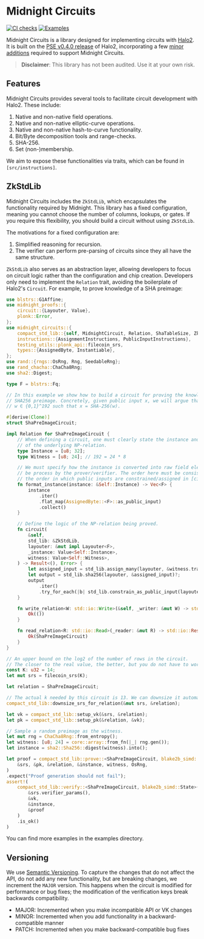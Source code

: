 # Midnight Circuits

[![CI checks](https://github.com/midnightntwrk/midnight-circuits/actions/workflows/ci.yml/badge.svg)](https://github.com/midnightntwrk/midnight-circuits/actions/workflows/ci.yml)
[![Examples](https://github.com/midnightntwrk/midnight-circuits/actions/workflows/examples.yml/badge.svg)](https://github.com/midnightntwrk/midnight-circuits/actions/workflows/examples.yml)

Midnight Circuits is a library designed for implementing circuits with [Halo2](https://github.com/zcash/halo2). It is built on the [PSE v0.4.0 release](https://github.com/privacy-scaling-explorations/halo2/releases/tag/v0.4.0) of Halo2, incorporating a few [minor additions](https://github.com/midnightntwrk/halo2/commits/dev/) required to support Midnight Circuits.

> **Disclaimer**: This library has not been audited. Use it at your own risk.

## Features

Midnight Circuits provides several tools to facilitate circuit development with Halo2. These include:

1. Native and non-native field operations.
2. Native and non-native elliptic-curve operations.
3. Native and non-native hash-to-curve functionality.
4. Bit/Byte decomposition tools and range-checks.
5. SHA-256.
6. Set (non-)membership.

We aim to expose these functionalities via traits, which can be found in `[src/instructions]`.

## ZkStdLib

Midnight Circuits includes the `ZkStdLib`, which encapsulates the functionality required by Midnight. This library has a fixed configuration, meaning you cannot choose the number of columns, lookups, or gates. If you require this flexibility, you should build a circuit without using `ZkStdLib`.

The motivations for a fixed configuration are:

1. Simplified reasoning for recursion.
2. The verifier can perform pre-parsing of circuits since they all have the same structure.

`ZkStdLib` also serves as an abstraction layer, allowing developers to focus on circuit logic rather than the configuration and chip creation. Developers only need to implement the `Relation` trait, avoiding the boilerplate of Halo2's `Circuit`. For example, to prove knowledge of a SHA preimage:

```rust
use blstrs::G1Affine;
use midnight_proofs::{
    circuit::{Layouter, Value},
    plonk::Error,
};
use midnight_circuits::{
    compact_std_lib::{self, MidnightCircuit, Relation, ShaTableSize, ZkStdLib, ZkStdLibArch},
    instructions::{AssignmentInstructions, PublicInputInstructions},
    testing_utils::plonk_api::filecoin_srs,
    types::{AssignedByte, Instantiable},
};
use rand::{rngs::OsRng, Rng, SeedableRng};
use rand_chacha::ChaCha8Rng;
use sha2::Digest;

type F = blstrs::Fq;

// In this example we show how to build a circuit for proving the knowledge of a
// SHA256 preimage. Concretely, given public input x, we will argue that we know
// w ∈ {0,1}^192 such that x = SHA-256(w).

#[derive(Clone)]
struct ShaPreImageCircuit;

impl Relation for ShaPreImageCircuit {
    // When defining a circuit, one must clearly state the instance and the witness
    // of the underlying NP-relation.
    type Instance = [u8; 32];
    type Witness = [u8; 24]; // 192 = 24 * 8

    // We must specify how the instance is converted into raw field elements to
    // be process by the prover/verifier. The order here must be consistent with
    // the order in which public inputs are constrained/assigned in [circuit].
    fn format_instance(instance: &Self::Instance) -> Vec<F> {
        instance
            .iter()
            .flat_map(AssignedByte::<F>::as_public_input)
            .collect()
    }

    // Define the logic of the NP-relation being proved.
    fn circuit(
        &self,
        std_lib: &ZkStdLib,
        layouter: &mut impl Layouter<F>,
        _instance: Value<Self::Instance>,
        witness: Value<Self::Witness>,
    ) -> Result<(), Error> {
        let assigned_input = std_lib.assign_many(layouter, &witness.transpose_array())?;
        let output = std_lib.sha256(layouter, &assigned_input)?;
        output
            .iter()
            .try_for_each(|b| std_lib.constrain_as_public_input(layouter, b))
    }

    fn write_relation<W: std::io::Write>(&self, _writer: &mut W) -> std::io::Result<()> {
        Ok(())
    }

    fn read_relation<R: std::io::Read>(_reader: &mut R) -> std::io::Result<Self> {
        Ok(ShaPreImageCircuit)
    }
}

// An upper bound on the log2 of the number of rows in the circuit.
// The closer to the real value, the better, but you do not have to worry too much.
const K: u32 = 14;
let mut srs = filecoin_srs(K);

let relation = ShaPreImageCircuit;

// The actual k needed by this circuit is 13. We can downsize it automatically.
compact_std_lib::downsize_srs_for_relation(&mut srs, &relation);

let vk = compact_std_lib::setup_vk(&srs, &relation);
let pk = compact_std_lib::setup_pk(&relation, &vk);

// Sample a random preimage as the witness.
let mut rng = ChaCha8Rng::from_entropy();
let witness: [u8; 24] = core::array::from_fn(|_| rng.gen());
let instance = sha2::Sha256::digest(witness).into();

let proof = compact_std_lib::prove::<ShaPreImageCircuit, blake2b_simd::State>(
    &srs, &pk, &relation, &instance, witness, OsRng,
)
.expect("Proof generation should not fail");
assert!(
    compact_std_lib::verify::<ShaPreImageCircuit, blake2b_simd::State>(
        &srs.verifier_params(),
        &vk,
        &instance,
        &proof
    )
    .is_ok()
)
```

You can find more examples in the examples directory.

## Versioning

We use [Semantic Versioning](https://semver.org/spec/v2.0.0.html). To capture 
the changes that do not affect the API, do not add any new functionality, but
are breaking changes, we increment the `MAJOR` version. This happens when the 
circuit is modified for performance or bug fixes; the modification of the 
verification keys break backwards compatibility. 

* MAJOR: Incremented when you make incompatible API or VK changes
* MINOR: Incremented when you add functionality in a backward-compatible manner
* PATCH: Incremented when you make backward-compatible bug fixes

